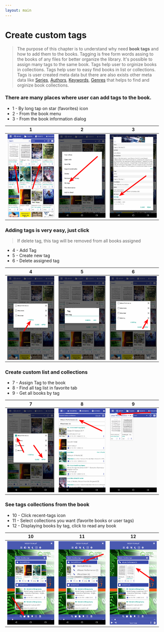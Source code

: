 ```yaml
---
layout: main
---
```


# Create custom tags

> The purpose of this chapter is to understand why need **book tags** and how to add them to the books. Tagging is free form 
words assing to the books of any files for better organize the library. It's possible to assign many tags to the same book. Tags help user to orginize books
in collections. Tags help user to easy find books in list or collections. 
Tags is user created meta data but there are also exists other meta data like [Series](), [Authors](), [Keywords](), [Genres]() that helps to
find and orginize book collections.

### There are many places where user can **add tags** to the book.

* 1 - By long tap on star (favorites) icon
* 2 - From the book menu
* 3 - From the book information dialog

|1|2|3|
|-|-|-|
![](1.png)|![](2.png)|![](3.png)|

### Adding tags is very easy, just click

> If delete tag, this tag will be removed from all books assigned

* 4 - Add Tag
* 5 - Create new tag
* 6 - Delete assigned tag

|4|5|6|
|-|-|-|
![](4.png)|![](5.png)|![](6.png)|


### Create custom list and collections

* 7 - Assign Tag to the book
* 8 - Find all tag list in favorite tab
* 9 - Get all books by tag

|7|8|9|
|-|-|-|
![](7.png)|![](8.png)|![](9.png)|

### See tags collections from the book

* 10 - Click recent-tags icon
* 11 - Select collections you want (favorite books or user tags)
* 12 - Displaying books by tag, click to read any book

|10|11|12|
|-|-|-|
![](10.png)|![](11.png)|![](12.png)|
